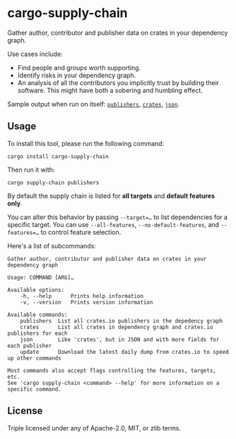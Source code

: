 # cargo-supply-chain

Gather author, contributor and publisher data on crates in your dependency graph.

Use cases include:

- Find people and groups worth supporting.
- Identify risks in your dependency graph.
- An analysis of all the contributors you implicitly trust by building their software. This might have both a sobering and humbling effect.

Sample output when run on itself: [`publishers`](https://gist.github.com/Shnatsel/3b7f7d331d944bb75b2f363d4b5fb43d), [`crates`](https://gist.github.com/Shnatsel/dc0ec81f6ad392b8967e8d3f2b1f5f80), [`json`](https://gist.github.com/Shnatsel/511ad1f87528c450157ef9ad09984745).

## Usage

To install this tool, please run the following command:

```shell
cargo install cargo-supply-chain
```

Then run it with:

```shell
cargo supply-chain publishers
```

By default the supply chain is listed for **all targets** and **default features only**.

You can alter this behavior by passing `--target=…` to list dependencies for a specific target.
You can use `--all-features`, `--no-default-features`, and `--features=…` to control feature selection.

Here's a list of subcommands:

```none
Gather author, contributor and publisher data on crates in your dependency graph

Usage: COMMAND [ARG]…

Available options:
    -h, --help      Prints help information
    -v, --version   Prints version information

Available commands:
    publishers  List all crates.io publishers in the depedency graph
    crates      List all crates in dependency graph and crates.io publishers for each
    json        Like 'crates', but in JSON and with more fields for each publisher
    update      Download the latest daily dump from crates.io to speed up other commands

Most commands also accept flags controlling the features, targets, etc.
See 'cargo supply-chain <command> --help' for more information on a specific command.
```

## License

Triple licensed under any of Apache-2.0, MIT, or zlib terms.
